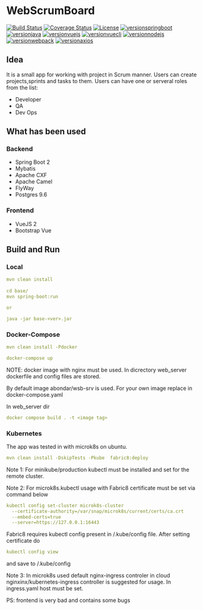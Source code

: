 # WebScrumBoard

[![Build Status](https://travis-ci.org/abondar24/WebScrumBoard.svg?branch=master)](https://travis-ci.org/abondar24/WebScrumBoard)
[![Coverage Status](https://coveralls.io/repos/github/abondar24/WebScrumBoard/badge.svg?branch=master)](https://coveralls.io/github/abondar24/WebScrumBoard?branch=master)
[![License](http://img.shields.io/:license-mit-blue.svg)](https://github.com/jonashackt/spring-boot-vuejs/blob/master/LICENSE)
[![versionspringboot](https://img.shields.io/badge/springboot-2.1.7_RELEASE-brightgreen.svg)](https://github.com/spring-projects/spring-boot)
[![versionjava](https://img.shields.io/badge/jdk-11-brightgreen.svg?logo=java)](https://github.com/spring-projects/spring-boot)
[![versionvuejs](https://img.shields.io/badge/vue.js-2.6.10-brightgreen.svg?logo=vue.js)](https://vuejs.org/)
[![versionvuecli](https://img.shields.io/badge/vue_CLI-3.11.0-brightgreen.svg?logo=vue.js)](https://cli.vuejs.org/)
[![versionnodejs](https://img.shields.io/badge/nodejs-v12.9.0-brightgreen.svg?logo=node.js)](https://nodejs.org/en/)
[![versionwebpack](https://img.shields.io/badge/webpack-4.28.4-brightgreen.svg?logo=webpack)](https://webpack.js.org/)
[![versionaxios](https://img.shields.io/badge/axios-0.18.0-brightgreen.svg)](https://github.com/axios/axios)


## Idea

It is a small app for working with project in Scrum manner. Users can create projects,sprints and tasks to them.
Users can have one or serveral roles from the list:

- Developer
- QA
- Dev Ops

## What has been used

### Backend

- Spring Boot 2
- Mybatis
- Apache CXF
- Apache Camel
- FlyWay
- Postgres 9.6

### Frontend

- VueJS 2
- Bootstrap Vue

## Build and Run

### Local

```yaml
mvn clean install
 
cd base/
mvn spring-boot:run

or 

java -jar base-<ver>.jar
```

### Docker-Compose

```yaml
mvn clean install -Pdocker

docker-compose up
```

NOTE: docker image with nginx must be used. In dicrectory web_server dockerfile and config files are stored.

By default image abondar/wsb-srv is used. For your own image replace in docker-compose.yaml

In web_server dir
```yaml
docker compose build . -t <image tag>
```

### Kubernetes

The app was tested in with microk8s on ubuntu.

```yaml
mvn clean install -DskipTests -Pkube  fabric8:deploy

```

Note 1: For minikube/production kubectl must be installed and set for the remote cluster. 

Note 2: For microk8s.kubectl usage with Fabric8 certificate must be set via command below

```yaml
kubectl config set-cluster microk8s-cluster 
  --certificate-authority=/var/snap/microk8s/current/certs/ca.crt 
  --embed-certs=true 
  --server=https://127.0.0.1:16443
```

Fabric8 requires kubectl config present in /.kube/config file. After setting certificate do

```yaml
kubectl config view
```
and save to /.kube/config 

Note 3: In microk8s used default nginx-ingress controler in cloud 
nginxinx/kubernetes-ingress controller is suggested for usage. In ingress.yaml host must be set.


PS: frontend is very bad and contains some bugs
